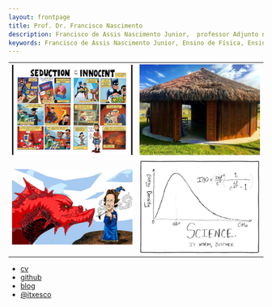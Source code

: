 ```yaml
---
layout: frontpage
title: Prof. Dr. Francisco Nascimento 
description: Francisco de Assis Nascimento Junior,  professor Adjunto no Campus Sosígenes Costa da Universidade Federal do Sul da Bahia em Porto Seguro (BA), atuo na formação de professores; pesquisa as relações de identidade de gênero/étnico-raciais com a Ciência através de Histórias em Quadrinhos de Super-Heróis.
keywords: Francisco de Assis Nascimento Junior, Ensino de Física, Ensino de Ciências, histórias em quadrinhos, super-heróis, relações étnico-raciais,  comunidade de aprendizagem, 
---
```




<table class="wide">
<tr>
  <td class="left">
    <a href="pages/publpics/iplotCorr.html">
        <img src="assets/publpics/iplotCorr.jpg" alt="Histórias em Quadrinhos" title="Histórias em Quadrinhos"/>
    </a>
  </td>
  <td class="right">
    <a href="pages/publpics/mppdiag_fig4.html">
        <img src="assets/publpics/mppdiag_fig4.jpg" alt="Oca da Ciência na Escola" title="Oca da Ciência na Escola"/>
    </a>
  </td>
</tr>
<tr>
  <td class="left">
    <a href="pages/publpics/samplemixups_fig7.html">
        <img src="assets/publpics/samplemixups_fig7.jpg" alt="Jogos de RPG" title="RPG e Educação"/>
    </a>
  </td>
  <td class="right">
    <a href="pages/publpics/rqtl2_fig1.html">
        <img src="assets/publpics/rqtl2_fig1c.jpg" alt="Aulas" title="Aulas"/>
    </a>
  </td>
</tr>
</table>

<div class="navbar">
  <div class="navbar-inner">
      <ul class="nav">
         <li><a href="https://itxesco.github.io/assets/broman_cv.pdf">cv</a></li>
          <li><a href="https://github.com/itxesco">github</a></li>
          <li><a href="https://itxesco.github.io-blog">blog</a></li>
          <li><a href="https://twitter.com/itxesco">@itxesco</a></li>
      </ul>
  </div>
</div>
